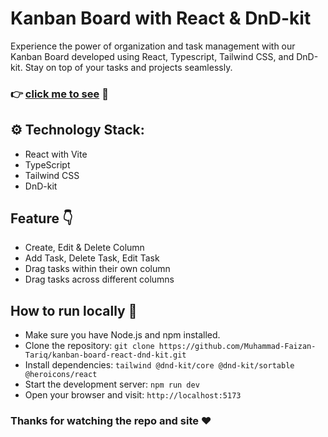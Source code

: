 # Kanban Board with React & DnD-kit
Experience the power of organization and task management with our Kanban Board developed using React, Typescript, Tailwind CSS, and DnD-kit. Stay on top of your tasks and projects seamlessly.
### :point_right: [click me to see](kanban-board-react-dnd-kit.vercel.app) :eyes:

## ⚙️ Technology Stack:

- React with Vite  
- TypeScript  
- Tailwind CSS
- DnD-kit  

## Feature :point_down:
- Create, Edit & Delete Column  
- Add Task, Delete Task, Edit Task  
- Drag tasks within their own column  
- Drag tasks across different columns  

## How to run locally :thinking:
- Make sure you have Node.js and npm installed.
- Clone the repository: `git clone https://github.com/Muhammad-Faizan-Tariq/kanban-board-react-dnd-kit.git`
- Install dependencies: `tailwind @dnd-kit/core @dnd-kit/sortable @heroicons/react`
- Start the development server: `npm run dev`
- Open your browser and visit: `http://localhost:5173`

### Thanks for watching the repo and site :heart:
